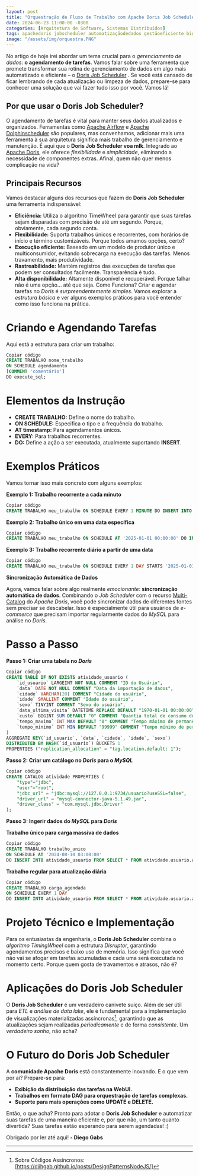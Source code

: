 ```yaml
---
layout: post
title: "Orquestração de Fluxo de Trabalho com Apache Doris Job Scheduler"
date: 2024-06-23 11:00:00 -0300
categories: [Arquitetura de Software, Sistemas Distribuídos]
tags: apachedoris jobscheduler automatizaçãodedados gestãoeficiente bigdata dataautomation datamanagement
image: "/assets/img/orquestra.PNG"
---
```


No artigo de hoje irei abordar um tema crucial para o *gerenciamento de dados*: **o agendamento de tarefas**. Vamos falar sobre uma ferramenta que promete transformar sua rotina de gerenciamento de dados em algo mais automatizado e eficiente – o [Doris Job Scheduler](https://doris.apache.org/) . Se você está cansado de ficar lembrando de cada atualização ou limpeza de dados, prepare-se para conhecer uma solução que vai fazer tudo isso por você. Vamos lá!

## **Por que usar o Doris Job Scheduler?**

O agendamento de tarefas é vital para manter seus dados atualizados e organizados. Ferramentas como [Apache Airflow](https://airflow.apache.org/?ref=hackernoon.com) e [Apache Dolphinscheduler](https://dolphinscheduler.apache.org/en-us?ref=hackernoon.com) são populares, mas convenhamos, adicionar mais uma ferramenta à sua arquitetura significa mais trabalho de gerenciamento e manutenção. É aqui que o **Doris Job Scheduler voa mlk**. Integrado ao [Apache Doris](https://doris.apache.org/blog/release-note-2.1.0/?ref=hackernoon.com), ele oferece *flexibilidade* e *simplicidade*, eliminando a necessidade de componentes extras. Afinal, quem não quer menos complicação na vida?

## **Principais Recursos**

Vamos destacar alguns dos recursos que fazem do **Doris Job Scheduler** uma ferramenta indispensável:

- **Eficiência:** Utiliza o algoritmo TimeWheel para garantir que suas tarefas sejam disparadas com precisão de até um segundo. Porque, obviamente, cada segundo conta.
- **Flexibilidade:** Suporta trabalhos únicos e recorrentes, com horários de início e término customizáveis. Porque todos amamos opções, certo?
- **Execução eficiente:** Baseado em um modelo de produtor único e multiconsumidor, evitando sobrecarga na execução das tarefas. Menos travamento, mais produtividade.
- **Rastreabilidade:** Mantém registros das execuções de tarefas que podem ser consultados facilmente. Transparência é tudo.
- **Alta disponibilidade:** Altamente disponível e recuperável. Porque falhar não é uma opção... até que seja.
Como Funciona?
Criar e agendar tarefas no *Doris* é *surpreendentemente simples*. Vamos explorar a *estrutura básica* e ver alguns exemplos práticos para você entender como isso funciona na prática.

# **Criando e Agendando Tarefas**
Aqui está a estrutura para criar um trabalho:

```sql
Copiar código
CREATE TRABALHO nome_trabalho
ON SCHEDULE agendamento
[COMMENT 'comentário']
DO execute_sql;
```

# **Elementos da Instrução**

- **CREATE TRABALHO:** Define o nome do trabalho.
- **ON SCHEDULE:** Especifica o tipo e a frequência do trabalho.
- **AT timestamp:** Para agendamentos únicos.
- **EVERY:** Para trabalhos recorrentes.
- **DO:** Define a ação a ser executada, atualmente suportando **INSERT**.

# **Exemplos Práticos**

Vamos tornar isso mais concreto com alguns exemplos:

**Exemplo 1: Trabalho recorrente a cada minuto**

```sql
Copiar código
CREATE TRABALHO meu_trabalho ON SCHEDULE EVERY 1 MINUTE DO INSERT INTO bd1.tbl1 SELECT * FROM bd2.tbl2;
```

**Exemplo 2: Trabalho único em uma data específica**

```sql
Copiar código
CREATE TRABALHO meu_trabalho ON SCHEDULE AT '2025-01-01 00:00:00' DO INSERT INTO bd1.tbl1 SELECT * FROM bd2.tbl2;
```

**Exemplo 3: Trabalho recorrente diário a partir de uma data**

```sql
Copiar código
CREATE TRABALHO meu_trabalho ON SCHEDULE EVERY 1 DAY STARTS '2025-01-01 00:00:00' DO INSERT INTO bd1.tbl1 SELECT * FROM bd2.tbl2 WHERE create_time >= days_add(now(), -1);
```

**Sincronização Automática de Dados**

Agora, vamos falar sobre algo realmente *emocionante*: **sincronização automática de dados**. Combinando o *Job Scheduler* com o recurso [Multi-Catalog](https://doris.apache.org/docs/lakehouse/lakehouse-overview/?ref=hackernoon.com#multi-catalog) do *Apache Doris*, você pode sincronizar dados de diferentes fontes sem precisar se descabelar. Isso é especialmente útil para usuários de *e-commerce* que precisam importar regularmente dados do *MySQL* para análise no *Doris*.

# **Passo a Passo**
**Passo 1: Criar uma tabela no *Doris***

```sql
Copiar código
CREATE TABLE IF NOT EXISTS atividade_usuario (
    `id_usuario` LARGEINT NOT NULL COMMENT "ID do Usuário",
    `data` DATE NOT NULL COMMENT "Data da importação de dados",
    `cidade` VARCHAR(20) COMMENT "Cidade do usuário",
    `idade` SMALLINT COMMENT "Idade do usuário",
    `sexo` TINYINT COMMENT "Sexo do usuário",
    `data_ultima_visita` DATETIME REPLACE DEFAULT "1970-01-01 00:00:00" COMMENT "Data da última visita do usuário",
    `custo` BIGINT SUM DEFAULT "0" COMMENT "Quantia total de consumo do usuário",
    `tempo_maximo` INT MAX DEFAULT "0" COMMENT "Tempo máximo de permanência do usuário",
    `tempo_minimo` INT MIN DEFAULT "99999" COMMENT "Tempo mínimo de permanência do usuário"
)
AGGREGATE KEY(`id_usuario`, `data`, `cidade`, `idade`, `sexo`)
DISTRIBUTED BY HASH(`id_usuario`) BUCKETS 1
PROPERTIES ("replication_allocation" = "tag.location.default: 1");
```

**Passo 2: Criar um catálogo no *Doris* para o *MySQL***

```sql
Copiar código
CREATE CATALOG atividade PROPERTIES (
    "type"="jdbc",
    "user"="root",
    "jdbc_url" = "jdbc:mysql://127.0.0.1:9734/usuario?useSSL=false",
    "driver_url" = "mysql-connector-java-5.1.49.jar",
    "driver_class" = "com.mysql.jdbc.Driver"
);
```

**Passo 3: Ingerir dados do *MySQL* para *Doris***

**Trabalho único para carga massiva de dados**

```sql
Copiar código
CREATE TRABALHO trabalho_unico
ON SCHEDULE AT '2024-08-10 03:00:00'
DO INSERT INTO atividade_usuario FROM SELECT * FROM atividade.usuario.atividade;
```

**Trabalho regular para atualização diária**

```sql
Copiar código
CREATE TRABALHO carga_agendada
ON SCHEDULE EVERY 1 DAY
DO INSERT INTO atividade_usuario FROM SELECT * FROM atividade.usuario.atividade WHERE create_time >= days_add(now(), -1);
```

# **Projeto Técnico e Implementação**

Para os entusiastas da engenharia, o **Doris Job Scheduler** combina o *algoritmo TimingWheel* com a estrutura *Disruptor*, garantindo agendamentos precisos e baixo uso de memória. Isso significa que você não vai se afogar em tarefas acumuladas e cada uma será executada no momento certo. Porque quem gosta de travamentos e atrasos, não é?

# **Aplicações do Doris Job Scheduler**

O **Doris Job Scheduler** é um verdadeiro canivete suíço. Além de ser útil para *ETL* e *análise de data lake*, ele é fundamental para a implementação de visualizações materializadas assíncronas[^assincronas], garantindo que as atualizações sejam realizadas *periodicamente* e de forma *consistente*. Um *verdadeiro sonho*, não acha?

# **O Futuro do Doris Job Scheduler**

A **comunidade Apache Doris** está constantemente inovando. E o que vem por aí? Prepare-se para:

- **Exibição da distribuição das tarefas na WebUI.**
- **Trabalhos em formato DAG para orquestração de tarefas complexas.**
- **Suporte para mais operações como UPDATE e DELETE.**

Então, o que acha? Pronto para adotar o **Doris Job Scheduler** e automatizar suas tarefas de uma maneira eficiente e, por que não, um tanto quanto divertida? Suas tarefas estão esperando para serem agendadas! :)

Obrigado por ler até aqui! **- Diego Gabs**

---

[^assincronas]: Sobre Códigos Assíncronos: [https://diihgab.github.io/posts/DesignPatternsNodeJS/]